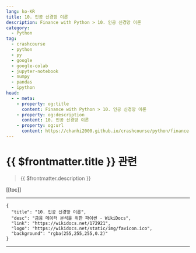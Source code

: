 ```yaml
---
lang: ko-KR
title: 10. 인공 신경망 이론
description: Finance with Python > 10. 인공 신경망 이론
category:
  - Python
tag: 
  - crashcourse
  - python
  - py
  - google
  - google-colab
  - jupyter-notebook
  - numpy
  - pandas
  - ipython
head:
  - - meta:
    - property: og:title
      content: Finance with Python > 10. 인공 신경망 이론
    - property: og:description
      content: 10. 인공 신경망 이론
    - property: og:url
      content: https://chanhi2000.github.io/crashcourse/python/finance-w-python/10.html
---
```


# {{ $frontmatter.title }} 관련

> {{ $frontmatter.description }}

[[toc]]

---

```component VPCard
{
  "title": "10. 인공 신경망 이론",
  "desc": "금융 데이터 분석을 위한 파이썬 - WikiDocs",
  "link": "https://wikidocs.net/172921",
  "logo": "https://wikidocs.net/static/img/favicon.ico",
  "background": "rgba(255,255,255,0.2)"
}
```

---

<TagLinks />